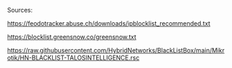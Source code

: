 Sources:

https://feodotracker.abuse.ch/downloads/ipblocklist_recommended.txt

https://blocklist.greensnow.co/greensnow.txt

https://raw.githubusercontent.com/HybridNetworks/BlackListBox/main/Mikrotik/HN-BLACKLIST-TALOSINTELLIGENCE.rsc
